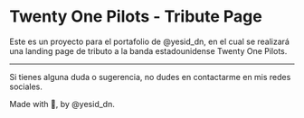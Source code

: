 # Twenty One Pilots - Tribute Page
Este es un proyecto para el portafolio de @yesid_dn, en el cual se realizará una landing page de tributo a la banda estadounidense Twenty One Pilots.

---
Si tienes alguna duda o sugerencia, no dudes en contactarme en mis redes sociales.

Made with 💙, by @yesid_dn.
